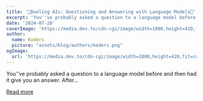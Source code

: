 ```yaml
---
title: '🤖Dueling AIs: Questioning and Answering with Language Models🚀'
excerpt: 'You''ve probably asked a question to a language model before and then had it give you an answer. After...'
date: '2024-07-28'
coverImage: 'https://media.dev.to/cdn-cgi/image/width=1000,height=420,fit=cover,gravity=auto,format=auto/https%3A%2F%2Fdev-to-uploads.s3.amazonaws.com%2Fuploads%2Farticles%2F8gqmd7hyyedgppnfk3xp.png'
author:
  name: Koders
  picture: "assets/blog/authors/koders.png"
ogImage:
  url: 'https://media.dev.to/cdn-cgi/image/width=1000,height=420,fit=cover,gravity=auto,format=auto/https%3A%2F%2Fdev-to-uploads.s3.amazonaws.com%2Fuploads%2Farticles%2F8gqmd7hyyedgppnfk3xp.png'
---
```


You''ve probably asked a question to a language model before and then had it give you an answer. After...

[Read more](https://dev.to/llmware/dueling-ais-questioning-and-answering-with-language-models-5f0l)

